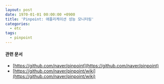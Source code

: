 ```yaml
---
layout: post
date: 1970-01-01 00:00:00 +0900
title: 'Pinpoint: 애플리케이션 성능 모니터링'
categories:
  - etc
tags:
  - pinpoint
---
```


#### 관련 문서
- [https://github.com/naver/pinpoint](https://github.com/naver/pinpoint)
- [https://github.com/naver/pinpoint/wiki](https://github.com/naver/pinpoint/wiki)
